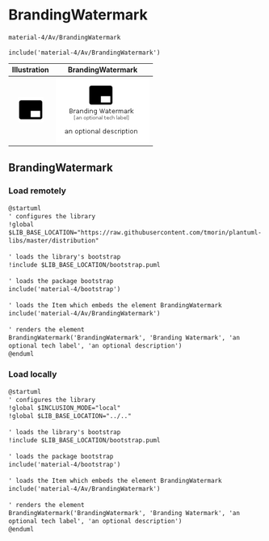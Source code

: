 # BrandingWatermark


```text
material-4/Av/BrandingWatermark
```

```text
include('material-4/Av/BrandingWatermark')
```



| Illustration | BrandingWatermark |
| :---: | :---: |
| ![illustration for Illustration](../../material-4/Av/BrandingWatermark.png) | ![illustration for BrandingWatermark](../../material-4/Av/BrandingWatermark.Local.png) |




## BrandingWatermark

### Load remotely
```plantuml
@startuml
' configures the library
!global $LIB_BASE_LOCATION="https://raw.githubusercontent.com/tmorin/plantuml-libs/master/distribution"

' loads the library's bootstrap
!include $LIB_BASE_LOCATION/bootstrap.puml

' loads the package bootstrap
include('material-4/bootstrap')

' loads the Item which embeds the element BrandingWatermark
include('material-4/Av/BrandingWatermark')

' renders the element
BrandingWatermark('BrandingWatermark', 'Branding Watermark', 'an optional tech label', 'an optional description')
@enduml
```

### Load locally
```plantuml
@startuml
' configures the library
!global $INCLUSION_MODE="local"
!global $LIB_BASE_LOCATION="../.."

' loads the library's bootstrap
!include $LIB_BASE_LOCATION/bootstrap.puml

' loads the package bootstrap
include('material-4/bootstrap')

' loads the Item which embeds the element BrandingWatermark
include('material-4/Av/BrandingWatermark')

' renders the element
BrandingWatermark('BrandingWatermark', 'Branding Watermark', 'an optional tech label', 'an optional description')
@enduml
```

